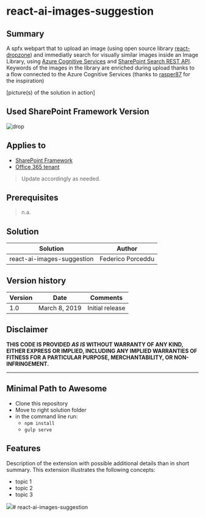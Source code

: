 # react-ai-images-suggestion

## Summary
A spfx webpart that to upload an image (using open source library [react-dropzone](https://github.com/react-dropzone/react-dropzone)) and immediatly search for visually similar images inside an Image Library, using [Azure Cognitive Services](https://azure.microsoft.com/en-us/services/cognitive-services/computer-vision/) and [SharePoint Search REST API](https://docs.microsoft.com/en-us/sharepoint/dev/general-development/sharepoint-search-rest-api-overview). 
Keywords of the images in the library are enriched during upload thanks to a flow connected to the Azure Cognitive Services (thanks to [rasper87](https://rasper87.wordpress.com/2018/05/11/sharepoint-auto-tagging-with-ai-and-flow/) for the inspiration)

[picture(s) of the solution in action]

## Used SharePoint Framework Version 
![drop](https://camo.githubusercontent.com/76987ab657772dcca5321aba68f3ee6b993fd651/68747470733a2f2f696d672e736869656c64732e696f2f62616467652f535046782d312e372e312d677265656e2e737667)

## Applies to

* [SharePoint Framework](https://dev.office.com/sharepoint)
* [Office 365 tenant](https://dev.office.com/sharepoint/docs/spfx/set-up-your-development-environment)

> Update accordingly as needed.

## Prerequisites
 
> n.a.

## Solution

Solution|Author
--------|---------
react-ai-images-suggestion | Federico Porceddu

## Version history

Version|Date|Comments
-------|----|--------
1.0|March 8, 2019|Initial release

## Disclaimer
**THIS CODE IS PROVIDED *AS IS* WITHOUT WARRANTY OF ANY KIND, EITHER EXPRESS OR IMPLIED, INCLUDING ANY IMPLIED WARRANTIES OF FITNESS FOR A PARTICULAR PURPOSE, MERCHANTABILITY, OR NON-INFRINGEMENT.**

---

## Minimal Path to Awesome

- Clone this repository
- Move to right solution folder 
- in the command line run:
  - `npm install`
  - `gulp serve`


## Features
Description of the extension with possible additional details than in short summary.
This extension illustrates the following concepts:

- topic 1
- topic 2
- topic 3

<img src="https://telemetry.sharepointpnp.com/sp-dev-solutions/solutions/TimeAway" /># react-ai-images-suggestion
